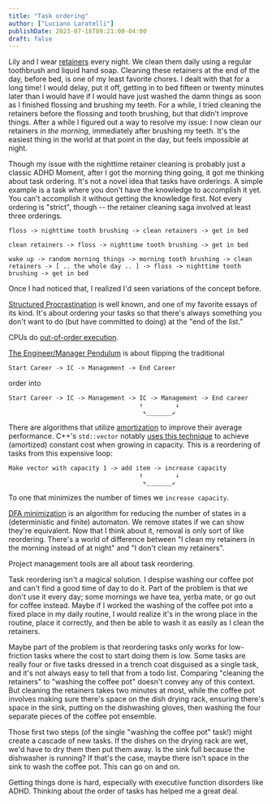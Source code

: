 ```yaml
---
title: "Task ordering"
author: ["Luciano Laratelli"]
publishDate: 2023-07-18T09:21:00-04:00
draft: false
---
```


Lily and I wear [retainers](https://web.archive.org/web/20230717004606/https://www.shutterstock.com/image-photo/two-invisible-dental-teeth-aligners-on-1807717714) every night. We clean them daily using a regular toothbrush and liquid hand soap. Cleaning these retainers at the end of the day, before bed, is one of my least favorite chores. I dealt with that for a long time! I would delay, put it off, getting in to bed fifteen or twenty minutes later than I would have if I would have just washed the damn things as soon as I finished flossing and brushing my teeth. For a while, I tried cleaning the retainers before the flossing and tooth brushing, but that didn't improve things. After a while I figured out a way to resolve my issue: I now clean our retainers _in the morning_, immediately after brushing my teeth. It's the easiest thing in the world at that point in the day, but feels impossible at night.

Though my issue with the nighttime retainer cleaning is probably just a classic ADHD Moment, after I got the morning thing going, it got me thinking about task ordering. It's not a novel idea that tasks have orderings. A simple example is a task where you don't have the knowledge to accomplish it yet. You can't accomplish it without getting the knowledge first. Not every ordering is "strict", though -- the retainer cleaning saga involved at least three orderings.

```text
floss -> nighttime tooth brushing -> clean retainers -> get in bed

clean retainers -> floss -> nighttime tooth brushing -> get in bed

wake up -> random morning things -> morning tooth brushing -> clean retainers -> [ .. the whole day .. ] -> floss -> nighttime tooth brushing -> get in bed
```

Once I had noticed that, I realized I'd seen variations of the concept before.

[Structured Procrastination](https://www.structuredprocrastination.com/) is well known, and one of my favorite essays of its kind. It's about ordering your tasks so that there's always something you don't want to do (but have committed to doing) at the "end of the list."

CPUs do [out-of-order execution](https://en.wikipedia.org/wiki/Out-of-order_execution).

[The Engineer/Manager Pendulum](https://charity.wtf/2017/05/11/the-engineer-manager-pendulum/) is about flipping the traditional

```text
Start Career -> IC -> Management -> End Career
```

order into

```text
Start Career -> IC -> Management -> IC -> Management -> End career
                                    ↑         ↓
                                     ↖_______↙
```

There are algorithms that utilize [amortization](https://en.wikipedia.org/wiki/Amortized_analysis) to improve their average performance. C++'s `std::vector` notably [uses this technique](https://stackoverflow.com/a/5232342/5692730) to achieve (amortized) constant cost when growing in capacity. This is a reordering of tasks from this expensive loop:

```text
Make vector with capacity 1 -> add item -> increase capacity
                                    ↑         ↓
                                     ↖_______↙
```

To one that minimizes the number of times we `increase capacity`.

[DFA minimization](https://en.wikipedia.org/wiki/DFA_minimization) is an algorithm for reducing the number of states in a (deterministic and finite) automaton. We remove states if we can show they're equivalent. Now that I think about it, removal is only sort of like reordering. There's a world of difference between "I clean my retainers in the morning instead of at night" and "I don't clean my retainers".

Project management tools are all about task reordering.

Task reordering isn't a magical solution. I despise washing our coffee pot and can't find a good time of day to do it. Part of the problem is that we don't use it every day; some mornings we have tea, yerba mate, or go out for coffee instead. Maybe if I worked the washing of the coffee pot into a fixed place in my daily routine, I would realize it's in the wrong place in the routine, place it correctly, and then be able to wash it as easily as I clean the retainers.

Maybe part of the problem is that reordering tasks only works for low-friction tasks where the cost to start doing them is low. Some tasks are really four or five tasks dressed in a trench coat disguised as a single task, and it's not always easy to tell that from a todo list. Comparing "cleaning the retainers" to "washing the coffee pot" doesn't convey any of this context. But cleaning the retainers takes two minutes at most, while the coffee pot involves making sure there's space on the dish drying rack, ensuring there's space in the sink, putting on the dishwashing gloves, then washing the four separate pieces of the coffee pot ensemble.

Those first two steps (of the single "washing the coffee pot" task!) might create a cascade of new tasks. If the dishes on the drying rack are wet, we'd have to dry them then put them away. Is the sink full because the dishwasher is running? If that's the case, maybe there isn't space in the sink to wash the coffee pot. This can go on and on.

Getting things done is hard, especially with executive function disorders like ADHD. Thinking about the order of tasks has helped me a great deal.

